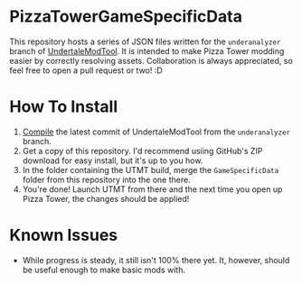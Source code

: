 # PizzaTowerGameSpecificData
This repository hosts a series of JSON files written for the `underanalyzer` branch of [UndertaleModTool](https://github.com/UnderminersTeam/UndertaleModTool/tree/underanalyzer). It is intended to make Pizza Tower modding easier by correctly resolving assets. Collaboration is always appreciated, so feel free to open a pull request or two! :D

# How To Install
1. [Compile](https://github.com/UnderminersTeam/UndertaleModTool/blob/underanalyzer/README.md#compilation-instructions) the latest commit of UndertaleModTool from the `underanalyzer` branch.
2. Get a copy of this repository. I'd recommend usiing GitHub's ZIP download for easy install, but it's up to you how.
3. In the folder containing the UTMT build, merge the `GameSpecificData` folder from this repository into the one there.
4. You're done! Launch UTMT from there and the next time you open up Pizza Tower, the changes should be applied!

# Known Issues
- While progress is steady, it still isn't 100% there yet. It, however, should be useful enough to make basic mods with.
